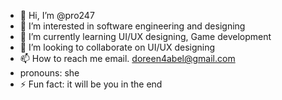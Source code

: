 - 👋 Hi, I’m @pro247
- 👀 I’m interested in software engineering and designing
- 🌱 I’m currently learning UI/UX designing, Game development
- 💞️ I’m looking to collaborate on UI/UX designing
- 📫 How to reach me email. doreen4abel@gmail.com
- pronouns: she
- ⚡ Fun fact: it will be you in the end

<!---
pro247/pro247 is a ✨ special ✨ repository because its `README.md` (this file) appears on your GitHub profile.
You can click the Preview link to take a look at your changes.
--->
